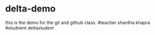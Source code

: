 # delta-demo

this is the demo for the git and github class.
#teacher
shardha khapra
#studnent
deltastudent
